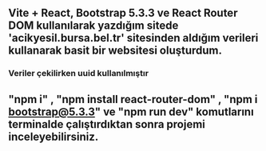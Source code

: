 ## Vite + React, Bootstrap 5.3.3 ve React Router DOM kullanılarak yazdığım sitede 'acikyesil.bursa.bel.tr' sitesinden aldığım verileri kullanarak basit bir websitesi oluşturdum.

### Veriler çekilirken uuid kullanılmıştır

## "npm i" , "npm install react-router-dom" , "npm i bootstrap@5.3.3" ve "npm run dev" komutlarını terminalde çalıştırdıktan sonra projemi inceleyebilirsiniz.

